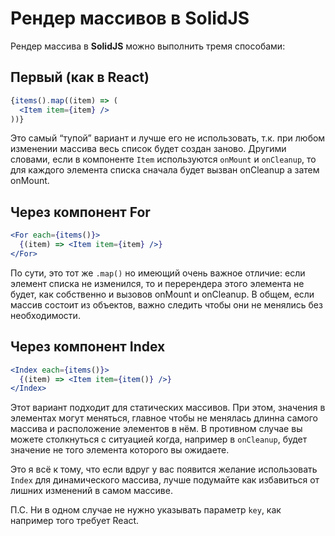 # Рендер массивов в SolidJS

Рендер массива в **SolidJS** можно выполнить тремя способами:

## Первый (как в React)

```jsx
{items().map((item) => (
  <Item item={item} />
))}
```

Это самый “тупой” вариант и лучше его не использовать, т.к. при любом изменении массива весь список будет создан заново. Другими словами, если в компоненте `Item` используются `onMount` и `onCleanup`, то для каждого элемента списка сначала будет вызван onCleanup а затем onMount.

## Через компонент For

```jsx
<For each={items()}>
  {(item) => <Item item={item} />}
</For>
```

По сути, это тот же `.map()` но имеющий очень важное отличие: если элемент списка не изменился, то и перерендера этого элемента не будет, как собственно и вызовов onMount и onCleanup. В общем, если массив состоит из объектов, важно следить чтобы они не менялись без необходимости.

## Через компонент Index

```jsx
<Index each={items()}>
  {(item) => <Item item={item()} />}
</Index>
```

Этот вариант подходит для статических массивов. При этом, значения в элементах могут меняться, главное чтобы не менялась длинна самого массива и расположение элементов в нём. В противном случае вы можете столкнуться с ситуацией когда, например в `onCleanup`, будет значение не того элемента которого вы ожидаете.

Это я всё к тому, что если вдруг у вас появится желание использовать `Index` для динамического массива, лучше подумайте как избавиться от лишних изменений в самом массиве.

П.С. Ни в одном случае не нужно указывать параметр `key`, как например того требует React.



